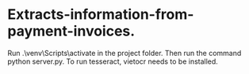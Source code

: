 # Extracts-information-from-payment-invoices.
Run .\venv\Scripts\activate in the project folder.
Then run the command python server.py.
To run tesseract, vietocr needs to be installed.
